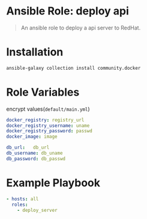 # Ansible Role: deploy api
> An ansible role to deploy a api server to RedHat.

# Installation
```bash
ansible-galaxy collection install community.docker 
```
#  Role Variables
encrypt values(`default/main.yml`)
```yml
docker_registry: registry_url
docker_registry_username: uname
docker_registry_password: passwd
docker_image: image

db_url:   db_url
db_username: db_uname
db_password: db_passwd
```
# Example Playbook
```yml
- hosts: all
  roles:
    - deploy_server
```


